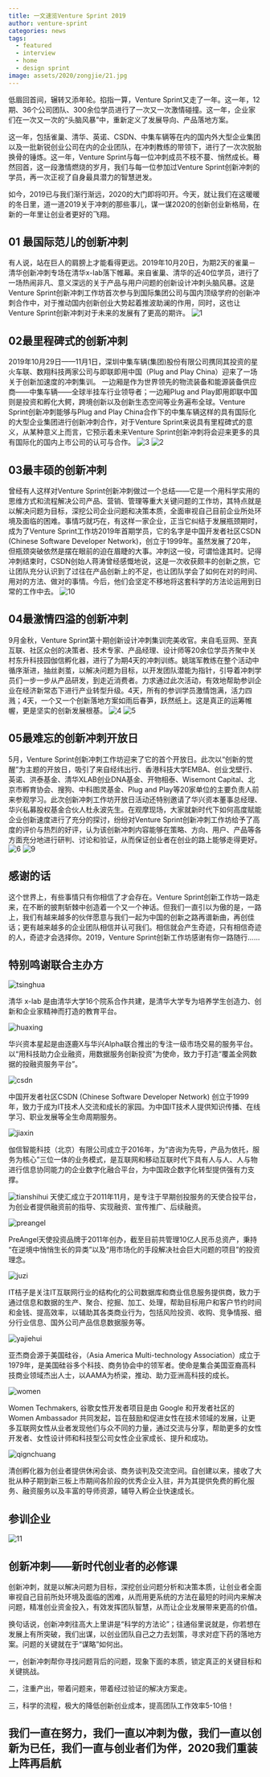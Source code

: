 ```yaml
---
title: 一文速览Venture Sprint 2019
author: venture-sprint
categories: news
tags:
  - featured
  - interview
  - home
  - design sprint
image: assets/2020/zongjie/21.jpg
---
```

低眉回首间，辗转又添年轮。掐指一算，Venture Sprint又走了一年。这一年，12期、36个公司团队、300余位学员进行了一次又一次激情碰撞。这一年，企业家们在一次又一次的“头脑风暴”中，重新定义了发展导向、产品落地方案。

这一年，包括雀巢、清华、英诺、CSDN、中集车辆等在内的国内外大型企业集团以及一批新锐创业公司在内的企业团队，在冲刺教练的带领下，进行了一次次脱胎换骨的锤炼。这一年，Venture Sprint与每一位冲刺成员不枝不蔓、悄然成长。蓦然回首，这一段激情燃烧的岁月，我们与每一位参加过Venture Sprint创新冲刺的学员，再一次正视了自身最具潜力的智慧迸发。

如今，2019已与我们渐行渐远，2020的大门即将叩开。今天，就让我们在这暖暖的冬日里，道一道2019关于冲刺的那些事儿，谋一谋2020的创新创业新格局，在新的一年里让创业者更好的飞翔。

## 01 最国际范儿的创新冲刺

  有人说，站在巨人的肩膀上才能看得更远。2019年10月20日，为期2天的雀巢－清华创新冲刺专场在清华x-lab落下帷幕。来自雀巢、清华的近40位学员，进行了一场热闹非凡、意义深远的关于产品与用户问题的创新设计冲刺头脑风暴。这是Venture Sprint创新冲刺工作坊首次参与到国际集团公司与国内顶级学府的创新冲刺合作中，对于推动国内创新创业大势起着推波助澜的作用，同时，这也让Venture Sprint创新冲刺对于未来的发展有了更高的期许。
![1](/assets/2020/zongjie/1.jpg)

## 02最里程碑式的创新冲刺

  2019年10月29日——11月1日，深圳中集车辆(集团)股份有限公司携同其投资的星火车联、数翔科技两家公司与即联即用中国（Plug and Play China）迎来了一场关于创新加速度的冲刺集训。
  一边厢是作为世界领先的物流装备和能源装备供应商——中集车辆——全球半挂车行业领导者；一边厢Plug and Play即用即联中国则是投资和孵化大鳄，跨境创新以及创新生态空间等业务遍布全球。Venture Sprint创新冲刺能够与Plug and Play China合作下的中集车辆这样的具有国际化的大型企业集团进行创新冲刺合作，对于Venture Sprint来说具有里程碑式的意义，从某种意义上而言，它预示着未来Venture Sprint创新冲刺将会迎来更多的具有国际化的国内上市公司的认可与合作。
![3](/assets/2020/zongjie/3.jpg)
![2](/assets/2020/zongjie/2.jpg)

## 03最丰硕的创新冲刺

  曾经有人这样对Venture Sprint创新冲刺做过一个总结——它是一个用科学实用的思维方式和流程解决公司产品、营销、管理等重大关键问题的工作坊，其特点就是以解决问题为目标，深挖公司企业问题和决策本质，全面审视自己目前企业所处环境及面临的困难。事情巧就巧在，有这样一家企业，正当它纠结于发展瓶颈期时，成为了Venture Sprint工作坊2019年首期学员，它的名字是中国开发者社区CSDN (Chinese Software Developer Network)，创立于1999年。虽然发展了20年，但瓶颈突破依然是摆在眼前的迫在眉睫的大事。冲刺这一役，可谓恰逢其时。记得冲刺结束时，CSDN创始人蒋涛曾经感慨地说，这是一次收获颇丰的创新之旅，它让团队充分认识到了过往在产品创新上的不足，也让团队学会了如何在对的时间、用对的方法、做对的事情。今后，他们会坚定不移地将这套科学的方法论运用到日常的工作中去。
![10](/assets/2020/zongjie/10.jpg)

## 04最激情四溢的创新冲刺

  9月金秋，Venture Sprint第十期创新设计冲刺集训完美收官。来自毛豆网、至真互联、社区众创的决策者、技术专家、产品经理、设计师等20余位学员齐聚中关村东升科技园伽信孵化器，进行了为期4天的冲刺训练。姚瑞军教练在整个活动中循序渐进，抽丝剥茧，以解决问题为目标，以开发团队潜能为指针，引导着冲刺学员们一步一步从产品研发，到走近消费者。力求通过此次活动，有效地帮助参训企业在经济新常态下进行产业转型升级。4天，所有的参训学员激情饱满，活力四溅；4天，一个又一个创新落地方案如雨后春笋，跃然纸上。这是真正的运筹帷幄，更是坚实的创新发展根基。
![4](/assets/2020/zongjie/4.jpg)
![5](/assets/2020/zongjie/5.jpg)

## 05最难忘的创新冲刺开放日

  5月，Venture Sprint创新冲刺工作坊迎来了它的首个开放日。此次以“创新的觉醒”为主题的开放日，吸引了来自经纬出行、香港科技大学EMBA、创业戈壁行、英诺、洪泰基金、清华XLAB创业DNA基金、开物相泰、Wisemont Capital、北京市孵育协会、搜狗、中科图灵基金、Plug and Play等20家单位的主要负责人前来参观学习。此次创新冲刺工作坊开放日活动还特别邀请了华兴资本董事总经理、华兴私募股权基金合伙人杜永波先生。在观摩现场，大家就新时代下如何高度赋能企业创新速度进行了充分的探讨，纷纷对Venture Sprint创新冲刺工作坊给予了高度的评价与热烈的好评，认为该创新冲刺内容能够在策略、方向、用户、产品等各方面充分地进行研判、讨论和验证，从而保证创业者在创业的路上能够走得更好。
![6](/assets/2020/zongjie/6.jpg)
![9](/assets/2020/zongjie/9.jpg)

## 感谢的话

这个世界上，有些事情只有你相信了才会存在。Venture Sprint创新工作坊一路走来，在不断的披荆斩棘中创造着一个又一个神话。但我们一直引以为傲的是，一路上，我们有越来越多的伙伴愿意与我们一起为中国的创新之路再谱新曲，再创佳话；更有越来越多的企业团队相信并认可我们。相信就会产生奇迹，只有相信奇迹的人，奇迹才会选择你。2019，Venture Sprint创新工作坊感谢有你一路随行……

## 特别鸣谢联合主办方

![tsinghua](/assets/2020/zongjie/tsinghua.jpg)

清华 x-lab 是由清华大学16个院系合作共建，是清华大学专为培养学生创造力、创新和企业家精神而打造的教育平台。

![huaxing](/assets/2020/zongjie/huaxing.jpg)

华兴资本星起是由逐鹿X与华兴Alpha联合推出的专注一级市场交易的服务平台。以“用科技助力企业融资，用数据服务创新投资”为使命，致力于打造“覆盖全网数据的投融资服务平台”。

![csdn](/assets/2020/zongjie/csdn.jpg)

中国开发者社区CSDN (Chinese Software Developer Network) 创立于1999年，致力于成为IT技术人交流和成长的家园。为中国IT技术人提供知识传播、在线学习、职业发展等全生命周期服务。

![jiaxin](/assets/2020/zongjie/jiaxin.jpg)

伽信智能科技（北京）有限公司成立于2016年，为“咨询为先导，产品为依托，服务为核心”三位一体的业务模式，是互联网和移动互联时代下具有人与人、人与物进行信息协同能力的企业数字化融合平台，为中国政企数字化转型提供强有力支撑。

![tianshihui](/assets/2020/zongjie/tianshihui.png)
天使汇成立于2011年11月，是专注于早期创投服务的天使合投平台，为创业者提供融资前的指导、实现融资、宣传推广、后续融资。

![preangel](/assets/2020/zongjie/preangel.jpg)

PreAngel天使投资品牌于2011年创办，截至目前共管理10亿人民币总资产，秉持 “在逆境中悄悄生长的异类”以及“用市场化的手段解决社会巨大问题的项目”的投资理念。

![juzi](/assets/2020/zongjie/juzi.png)

IT桔子是关注IT互联网行业的结构化的公司数据库和商业信息服务提供商，致力于通过信息和数据的生产、聚合、挖掘、加工、处理，帮助目标用户和客户节约时间和金钱、提高效率，以辅助其各类商业行为，包括风险投资、收购、竞争情报、细分行业信息、国外公司产品信息数据服务等。

![yajiehui](/assets/2020/zongjie/yajiehui.png)

亚杰商会源于美国硅谷，（Asia America Multi-technology Association）成立于1979年，是美国硅谷多个科技、商务协会中的领军者。使命是集合美国亚裔高科技商业领域杰出人士，以AAMA为桥梁，推动、助力亚洲高科技的成长。

![women](/assets/2020/zongjie/women.jpg)

Women Techmakers, 谷歌女性开发者项目是由 Google 和开发者社区的 Women Ambassador 共同发起，旨在鼓励和促进女性在技术领域的发展，让更多互联网女性从业者发现他们与众不同的力量，通过交流与分享，帮助更多的女性开发者、女性设计师和科技型公司女性企业家成长、提升和成功。

![qignchuang](/assets/2020/zongjie/qignchuang.jpg)

清创孵化器为创业者提供休闲会谈、商务谈判及交流空间。自创建以来，接收了大批从种子期到新三板上市期间各阶段的优秀企业入驻，并为其提供免费的孵化服务、融资服务以及丰富的导师资源，辅导入孵企业快速成长。

## 参训企业

![11](/assets/2020/zongjie/11.jpg)

## 创新冲刺——新时代创业者的必修课

创新冲刺，就是以解决问题为目标，深挖创业问题分析和决策本质，让创业者全面审视自己目前所处环境及面临的困难，从而用更系统的方法在最短的时间内来解决问题，精准创业资金投入，有效发挥团队智慧，从而让企业发展带来更高的价值。

换句话说，创新冲刺往高大上里讲是“科学的方法论”；往通俗里说就是，你若想在发展上有所突破，我们出谋，以创业团队自己之力去划策，寻求对症下药的落地方案。问题的关键就在于“谋略”如何出。

一，创新冲刺帮你寻找问题背后的问题，现象下面的本质，锁定真正的关键目标和关键挑战。

二，注重产出，带着问题来，带着经过验证的解决方案走。

三，科学的流程，极大的降低创新创业成本，提高团队工作效率5-10倍！

## 我们一直在努力，我们一直以冲刺为傲，我们一直以创新为已任，我们一直与创业者们为伴，2020我们重装上阵再启航
